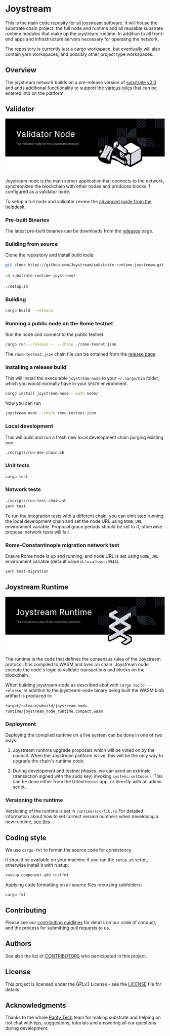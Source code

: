 # Joystream

This is the main code reposity for all joystream software. It will  house the substrate chain project, the full node and runtime and all reusable substrate runtime modules that make up the joystream runtime. In addition to all front-end apps and infrastructure servers necessary for operating the network.

The repository is currently just a cargo workspace, but eventually will also contain yarn workspaces, and possibly other project type workspaces.

## Overview

The joystream network builds on a pre-release version of [substrate v2.0](https://substrate.dev/) and adds additional
functionality to support the [various roles](https://www.joystream.org/roles) that can be entered into on the platform.


## Validator
![ Nodes for Joystream](./node/validator-node-banner.svg)

Joystream node is the main server application that connects to the network, synchronizes the blockchain with other nodes and produces blocks if configured as a validator node.

To setup a full node and validator review the [advanced guide from the helpdesk](https://github.com/Joystream/helpdesk/tree/master/roles/validators).


###  Pre-built Binaries

The latest pre-built binaries can be downloads from the [releases](https://github.com/Joystream/substrate-runtime-joystream/releases) page.


### Building from source

Clone the repository and install build tools:

```bash
git clone https://github.com/Joystream/substrate-runtime-joystream.git

cd substrate-runtime-joystream/

./setup.sh
```

### Building

```bash
cargo build --release
```

### Running a public node on the Rome testnet

Run the node and connect to the public testnet.

```bash
cargo run --release -- --chain ./rome-tesnet.json
```

The `rome-testnet.json` chain file can be ontained from the [release page](https://github.com/Joystream/substrate-runtime-joystream/releases/tag/v6.8.0)


### Installing a release build
This will install the executable `joystream-node` to your `~/.cargo/bin` folder, which you would normally have in your `$PATH` environment.

```bash
cargo install joystream-node --path node/
```

Now you can run

```bash
joystream-node --chain rome-testnet.json
```

### Local development

This will build and run a fresh new local development chain purging existing one:

```bash
./scripts/run-dev-chain.sh
```

### Unit tests

```bash
cargo test
```

### Network tests

```bash
./scripts/run-test-chain.sh
yarn test
```

To run the integration tests with a different chain, you can omit step running the local development chain and set the node URL using `NODE_URL` environment variable.
Proposal grace periods should be set to 0, otherwise proposal network tests will fail.

### Rome-Constantinople migration network test

Ensure Rome node is up and running, and node URL is set using `NODE_URL` environment variable (default value is `localhost:9944`).

```bash
yarn test-migration
```

## Joystream Runtime

![Joystream Runtime](./runtime/runtime-banner.svg)


The runtime is the code that defines the consensus rules of the Joystream protocol.
It is compiled to WASM and lives on chain.
Joystream node execute the code's logic to validate transactions and blocks on the blockchain.

When building joystream-node as described abot with `cargo build --release`, in addition to the joystream-node binary being built the WASM blob artifact is produced in:

`target/release/wbuild/joystream-node-runtime/joystream_node_runtime.compact.wasm`


### Deployment

Deploying the compiled runtime on a live system can be done in one of two ways:

1. Joystream runtime upgrade proposals which will be voted on by the council. When the Joystream platform is live, this will be the only way to upgrade the chain's runtime code.

2. During development and testnet phases, we can send an extrinsic (transaction signed with the sudo key) invoking `system::setCode()`. This can be done either from the UI/extrinsics app, or directly with an admin script.

### Versioning the runtime

Versioning of the runtime is set in `runtime/src/lib.rs`
For detailed information about how to set correct version numbers when developing a new runtime, [see this](https://github.com/Joystream/substrate-runtime-joystream/issues/1)


## Coding style

We use `cargo-fmt` to format the source code for consistency.

It should be available on your machine if you ran the `setup.sh` script, otherwise install it with rustup:

```bash
rustup component add rustfmt
```

Applying code formatting on all source files recursing subfolders:

```
cargo-fmt
```

## Contributing

Please see our [contributing guidlines](https://github.com/Joystream/joystream#contribute) for details on our code of conduct, and the process for submitting pull requests to us.

## Authors

See also the list of [CONTRIBUTORS](./CONTRIBUTORS) who participated in this project.

## License

This project is licensed under the GPLv3 License - see the [LICENSE](LICENSE) file for details

## Acknowledgments

Thanks to the whole [Parity Tech](https://www.parity.io/) team for making substrate and helping on riot chat with tips, suggestions, tutorials and answering all our questions during development.
